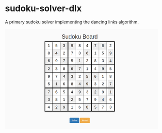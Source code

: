 # sudoku-solver-dlx
A primary sudoku solver implementing the dancing links algorithm.

![sudoku solver](https://github.com/Higgsboson-X/sudoku-solver-dlx/blob/master/images/1.png "Sudoku Solver")
